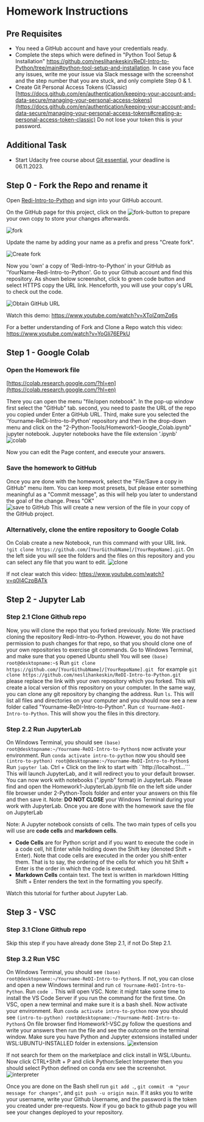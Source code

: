 # Homework Instructions

## Pre Requisites

- You need a GitHub account and have your credentials ready.
- Complete the steps which were defined in "Python Tool Setup & Installation" https://github.com/neslihankeskin/ReDI-Intro-to-Python/tree/main#python-tool-setup-and-installation. In case you face any issues, write me your issue via Slack message with the screenshot and the step number that you are stuck, and only complete Step 0 & 1.
- Create Git Personal Access Tokens (Classic) [https://docs.github.com/en/authentication/keeping-your-account-and-data-secure/managing-your-personal-access-tokens](https://docs.github.com/en/authentication/keeping-your-account-and-data-secure/managing-your-personal-access-tokens#creating-a-personal-access-token-classic) Do not lose your token this is your password.


## Additional Task
- Start Udacity free course about [Git essential](https://www.udacity.com/course/version-control-with-git--ud123), your deadline is 06.11.2023.



## Step 0 - Fork the Repo and rename it

Open [Redi-Intro-to-Python](https://github.com/neslihankeskin/ReDI-Intro-to-Python)
and sign into your GitHub account.

On the GitHub page for this project, click on the ![fork](../images/fork.png)-button to prepare your own copy 
to store your changes afterwards. 

![fork](../images/1-fork.png)

Update the name by adding your name as a prefix and press "Create fork".

![Create fork](../images/2-fork.png)

Now you 'own' a copy of 'Redi-Intro-to-Python' in your GitHub as 'YourName-Redi-Intro-to-Python'. Go to your Github account and find this repository. As shown below screenshot, click to green code button and select HTTPS copy the URL link.
Henceforth, you will use your copy's URL to check out the code.

![Obtain GitHub URL](../images/3-clone.png)

Watch this demo: https://www.youtube.com/watch?v=XTolZqmZq6s

For a better understanding of Fork and Clone a Repo watch this video: https://www.youtube.com/watch?v=YoGli76EPkU

## Step 1 - Google Colab
### Open the Homework file
[https://colab.research.google.com/?hl=en](https://colab.research.google.com/?hl=en)

There you can open the menu "file/open notebook". In the pop-up window first select the "GitHub" tab. 
second, you need to paste the URL of the repo you copied under Enter a GitHub URL. Third, make sure you selected the  'Yourname-ReDi-Intro-to-Python' repository and then in the drop-down menu and click on the 
"2-Python-Tools/Homework1-Google_Colab.ipynb" jupyter notebook. Jupyter notebooks have the file extension '.ipynb'
![colab](../images/4-colab.png)

Now you can edit the Page content, and execute your answers.
### Save the homework to GitHub
Once you are done with the homework, select the "File/Save a copy in GitHub" menu item.
You can keep most presets, but please enter something meaningful as a "Commit message", as this will help you later to 
understand the goal of the change. Press "OK"  
![save to GitHub](../images/4.1-save.png)
This will create a new version of the file in your copy of the GitHub project. 
### Alternatively, clone the entire repository to Google Colab
On Colab create a new Notebook, run this command with your URL link. ``!git clone https://github.com/[YourGithubName]/[YourRepoName].git``. On the left side you will see the folders and the files on this repository and you can select any file that you want to edit.
![clone](../images/4.2-clone.png)

If not clear watch this video: https://www.youtube.com/watch?v=q0I4CzpBATk

## Step 2 - Jupyter Lab

### Step 2.1 Clone Github repo
Now, you will clone the repo that you forked previously. Note: We practised cloning the repository Redi-Intro-to-Python. However, you do not have permission to push changes for that repo, so that you should clone one of your own repositories to exercise git commands.
Go to Windows Terminal, and make sure that you opened Ubuntu shell
You will see ```(base) root@desktopname:~$```
Run ```git clone https://github.com/[YourGithubName]/[YourRepoName].git ``` for example ```git clone https://github.com/neslihankeskin/ReDI-Intro-to-Python.git``` please replace the link with your own repository which you forked.
This will create a local version of this repository on your computer. In the same way, you can clone any git repository by changing the address.
Run ```ls```. This will list all files and directories on your computer and you should now see a new folder called "Yourname-ReDI-Intro-to-Python".
Run ```cd Yourname-ReDI-Intro-to-Python```. This will show you the files in this directory.
### Step 2.2 Run JupyterLab
On Windows Terminal, you should see ```(base) root@desktopname:~/Yourname-ReDI-Intro-to-Python$``` now activate your environment.
Run ``conda activate intro-to-python`` now you should see ```(intro-to-python) root@desktopname:~/Yourname-ReDI-Intro-to-Python$```
Run ``jupyter lab``. Ctrl + Click on the link to start with ``http://localhost...``` This will launch JupyterLab, and it will redirect you to your default browser. You can now work with notebooks (".ipynb" format) in JupyterLab. Please find and open the Homework1-JupyterLab.ipynb file on the left side under file browser under 2-Python-Tools folder and enter your answers on this file and then save it.
Note: **DO NOT CLOSE** your Windows Terminal during your work with JupyterLab.
Once you are done with the homework save the file on JupyterLab

Note: A Jupyter notebook consists of cells. The two main types of cells you will use are **code cells** and **markdown cells**.
- **Code Cells** are for Python script and if you want to execute the code in a code cell, hit Enter while holding down the Shift key (denoted Shift + Enter). Note that code cells are executed in the order you shift-enter them. That is to say, the ordering of the cells for which you hit Shift + Enter is the order in which the code is executed.
- **Markdown Cells** contain text. The text is written in markdown Hitting Shift + Enter renders the text in the formatting you specify.

Watch this tutorial for further about Jupyter Lab.

## Step 3 - VSC
### Step 3.1 Clone Github repo
Skip this step if you have already done Step 2.1, if not Do Step 2.1.
### Step 3.2 Run VSC
On Windows Terminal, you should see ```(base) root@desktopname:~/Yourname-ReDI-Intro-to-Python$```. If not, you can close and open a new Windows terminal and run ```cd Yourname-ReDI-Intro-to-Python```.
Run ``code .`` This will open VSC. Note: it might take some time to install the VS Code Server if you run the command for the first time. 
On VSC, open a new terminal and make sure it is a bash shell. Now activate your environment. Run ``conda activate intro-to-python`` now you should see ```(intro-to-python) root@desktopname:~/Yourname-ReDI-Intro-to-Python$```
On file browser find Homework1-VSC.py follow the questions and write your answers then run the file and see the outcome on the terminal window. Make sure you have Python and Jupyter extensions installed under WSL:UBUNTU-INSTALLED folder in extensions. ![extension](../images/4-ext.png)

If not search for them on the marketplace and click install in WSL:Ubuntu. Now click CTRL+Shift + P and click Python:Select Interpreter then you should select Python defined on conda env see the screenshot. ![interpreter](../images/5-interpreter.png)

Once you are done on the Bash shell run ```git add .```, ``git commit -m "your message for changes"``, and ``git push -u origin main``. If it asks you to write your username, write your Github Username, and the password is the token you created under pre-requests. Now if you go back to github page you will see your changes deployed to your repository.






